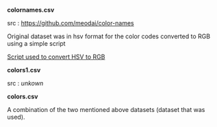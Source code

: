 **colornames.csv**

src : https://github.com/meodai/color-names

Original dataset was in hsv format for the color codes converted to RGB using a simple script

[Script used to convert HSV to RGB](../scripts/conv.py)

**colors1.csv**

src : *unkown*

**colors.csv**

A combination of the two mentioned above datasets (dataset that was used).
